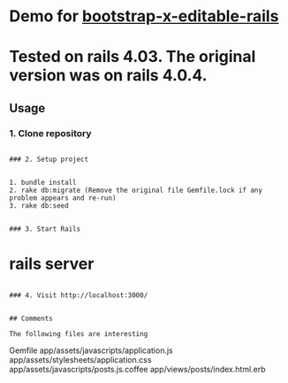  # Demo for [bootstrap-x-editable-rails](https://github.com/klenis/bootstrap-x-editable-rails)
 # Tested on rails 4.03. The original version was on rails 4.0.4.

## Usage

### 1. Clone repository
```

### 2. Setup project


1. bundle install
2. rake db:migrate (Remove the original file Gemfile.lock if any problem appears and re-run)
3. rake db:seed


### 3. Start Rails

```
# rails server
```

### 4. Visit http://localhost:3000/


## Comments

The following files are interesting

 ````
 Gemfile
 app/assets/javascripts/application.js
 app/assets/stylesheets/application.css
 app/assets/javascripts/posts.js.coffee
 app/views/posts/index.html.erb
 ````
